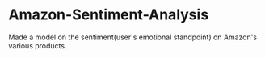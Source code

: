 # Amazon-Sentiment-Analysis
Made a model on the sentiment(user's emotional standpoint) on Amazon's various products.

